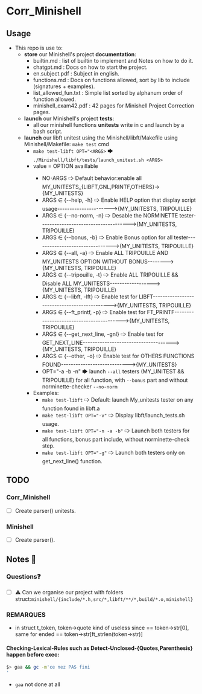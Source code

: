 # Corr_Minishell

## Usage
- This repo is use to:
    - **store** our Minishell's project **documentation**:
        - builtin.md : list of builtin to implement and Notes on how to do it.
        - chatgpt.md : Docs on how to start the project.
        - en.subject.pdf : Subject in english.
        - functions.md : Docs on functions allowed, sort by lib to include (signatures + examples).
        - list_allowed_fun.txt : Simple list sorted by alphanum order of function allowed.
        - minishell_exam42.pdf : 42 pages for Minishell Project Correction pages.
    - **launch** our Minishell's project **tests**:
        - all our minishell functions **unitests** write in c and launch by a bash script.
    - **launch** our libft unitest using the Minishell/libft/Makefile using Minishell/Makefile: `make test` cmd
        - `make test-libft OPT="<ARGS>` 🡆 `./Minishell/libft/tests/launch_unitest.sh <ARGS>`
        - <args> value = OPTION availlable
            - NO-ARGS                        🢥  Default behavior:enable all MY_UNITESTS_{LIBFT,GNL,PRINTF,OTHERS}->{MY_UNITESTS}
            - ARGS ∈ {--help, -h}            🢥  Enable HELP option that display script usage---------------------->{MY_UNITESTS, TRIPOUILLE}
            - ARGS ∈ {--no-norm, -n}         🢥  Desable the NORMINETTE tester------------------------------------->{MY_UNITESTS, TRIPOUILLE}
            - ARGS ∈ {--bonus, -b}           🢥  Enable Bonus option for all tester-------------------------------->{MY_UNITESTS, TRIPOUILLE}
            - ARGS ∈ {--all, -a}             🢥  Enable ALL TRIPOUILLE AND MY_UNITESTS OPTION WITHOUT BONUS-------->{MY_UNITESTS, TRIPOUILLE}
            - ARGS ∈ {--tripouille, -t}      🢥  Enable ALL TRIPOUILLE && Disable ALL MY_UNITESTS------------------>{MY_UNITESTS, TRIPOUILLE}
            - ARGS ∈ {--libft, -lft}         🢥  Enable test for LIBFT--------------------------------------------->{MY_UNITESTS, TRIPOUILLE}
            - ARGS ∈ {--ft_printf, -p}       🢥  Enable test for FT_PRINTF----------------------------------------->{MY_UNITESTS, TRIPOUILLE}
            - ARGS ∈ {--get_next_line, -gnl} 🢥  Enable test for GET_NEXT_LINE------------------------------------->{MY_UNITESTS, TRIPOUILLE}
            - ARGS ∈ {--other, -o}           🢥  Enable test for OTHERS FUNCTIONS FOUND---------------------------->{MY_UNITESTS}
            - OPT="-a -b -n" 🡆 launch `--all` testers (MY_UNITEST && TRIPOUILLE) for all function, with `--bonus` part and without norminette-checker `--no-norm`
        - Examples:
            - `make test-libft`                🢥 Default: launch My_unitests tester on any function found in libft.a
            - `make test-libft OPT="-v"`       🢥 Display libft/launch_tests.sh usage.
            - `make test-libft OPT="-n -a -b"` 🢥 Launch both testers for all functions, bonus part include, without norminette-check step.
            - `make test-libft OPT="-g"`       🢥 Launch both testers only on get_next_line() function.

## TODO
### Corr_Minishell
- [ ] Create parser() unitests.
### Minishell
- [ ] Create parser().

## Notes 📓  
### Questions❓
- [ ] ⚠️ Can we organise our project with folders struct:`minishell/{include/*.h,src/*,libft/**/*,build/*.o,minishell}`

### REMARQUES
- in struct t_token, token->quote kind of useless since == token->str[0], same for ended == token->str[ft_strlen(token->str)]

#### Checking-Lexical-Rules such as Detect-Unclosed-{Quotes,Parenthesis} happen before exec:
```bash
$> gaa && gc -m'ce nez PAS fini
'
```
- `gaa` not done at all
